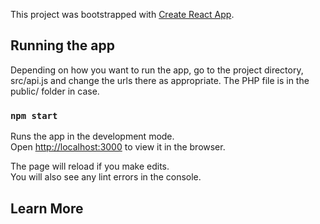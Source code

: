 This project was bootstrapped with [Create React App](https://github.com/facebook/create-react-app).

## Running the app

Depending on how you want to run the app, go to the project directory, src/api.js and change the urls there as appropriate. The PHP file is in the public/ folder in case. 

### `npm start`

Runs the app in the development mode.<br>
Open [http://localhost:3000](http://localhost:3000) to view it in the browser.

The page will reload if you make edits.<br>
You will also see any lint errors in the console.


## Learn More



